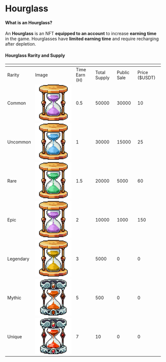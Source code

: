 # Hourglass

#### **What is an Hourglass?**

An **Hourglass** is an NFT **equipped to an account** to increase **earning time** in the game. Hourglasses have **limited earning time** and require recharging after depletion.

#### **Hourglass Rarity and Supply**

<table data-header-hidden><thead><tr><th></th><th></th><th></th><th></th><th data-hidden></th><th data-hidden></th></tr></thead><tbody><tr><td>Rarity</td><td>Image</td><td>Time Earn (H)</td><td>Total Supply</td><td>Public Sale</td><td>Price ($USDT)</td></tr><tr><td>Common</td><td><img src="../../../.gitbook/assets/Epic Hourglass (1).png" alt="" data-size="original"></td><td>0.5</td><td>50000</td><td>30000</td><td>10</td></tr><tr><td>Uncommon</td><td><img src="../../../.gitbook/assets/Uncommon Hourglass.png" alt="" data-size="original"></td><td>1</td><td>30000</td><td>15000</td><td>25</td></tr><tr><td>Rare</td><td><img src="../../../.gitbook/assets/Rare Hourglass.png" alt="" data-size="original"></td><td>1.5</td><td>20000</td><td>5000</td><td>60</td></tr><tr><td>Epic</td><td><img src="../../../.gitbook/assets/Epic Hourglass.png" alt="" data-size="original"></td><td>2</td><td>10000</td><td>1000</td><td>150</td></tr><tr><td>Legendary</td><td><img src="../../../.gitbook/assets/Legendary Hourglass.png" alt="" data-size="original"></td><td>3</td><td>5000</td><td>0</td><td>0</td></tr><tr><td>Mythic</td><td><img src="../../../.gitbook/assets/Mythic Hourglass.png" alt="" data-size="original"></td><td>5</td><td>500</td><td>0</td><td>0</td></tr><tr><td>Unique</td><td><img src="../../../.gitbook/assets/Unique Hourglass.png" alt="" data-size="original"></td><td>7</td><td>10</td><td>0</td><td>0</td></tr></tbody></table>
